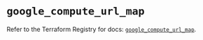 # `google_compute_url_map`

Refer to the Terraform Registry for docs: [`google_compute_url_map`](https://registry.terraform.io/providers/hashicorp/google-beta/5.41.0/docs/resources/google_compute_url_map).
